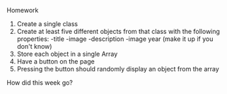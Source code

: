 Homework
1. Create a single class
2. Create at least five different objects from that class with the following properties:
    -title
    -image
    -description
    -image year (make it up if you don't know)
3. Store each object in a single Array
4. Have a button on the page
6. Pressing the button should randomly display an object from the array


How did this week go?
